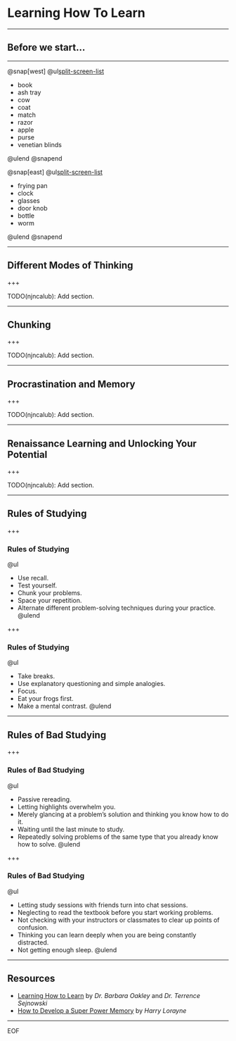 # Learning How To Learn

---

## Before we start...

---

@snap[west]
@ul[split-screen-list](false)

* book
* ash tray
* cow
* coat
* match
* razor
* apple
* purse
* venetian blinds

@ulend
@snapend

@snap[east]
@ul[split-screen-list](false)

* frying pan
* clock
* glasses
* door knob
* bottle
* worm

@ulend
@snapend

---

## Different Modes of Thinking

+++

TODO(njncalub): Add section.

---

## Chunking

+++

TODO(njncalub): Add section.

---

## Procrastination and Memory

+++

TODO(njncalub): Add section.

---

## Renaissance Learning and Unlocking Your Potential

+++

TODO(njncalub): Add section.

---

## Rules of Studying

+++

### Rules of Studying

@ul
- Use recall.
- Test yourself.
- Chunk your problems.
- Space your repetition.
- Alternate different problem-solving techniques during your practice.
@ulend

+++

### Rules of Studying

@ul
- Take breaks.
- Use explanatory questioning and simple analogies.
- Focus.
- Eat your frogs first.
- Make a mental contrast.
@ulend

---

## Rules of Bad Studying

+++

### Rules of Bad Studying

@ul
- Passive rereading.
- Letting highlights overwhelm you.
- Merely glancing at a problem’s solution and thinking you know how to do it.
- Waiting until the last minute to study.
- Repeatedly solving problems of the same type that you already know how to solve.
@ulend

+++

### Rules of Bad Studying

@ul
- Letting study sessions with friends turn into chat sessions.
- Neglecting to read the textbook before you start working problems.
- Not checking with your instructors or classmates to clear up points of confusion.
- Thinking you can learn deeply when you are being constantly distracted.
- Not getting enough sleep.
@ulend

---

## Resources

* [Learning How to Learn](https://www.coursera.org/learn/learning-how-to-learn) by *Dr. Barbara Oakley* and *Dr. Terrence Sejnowski*
* [How to Develop a Super Power Memory](https://www.amazon.com/How-Develop-Super-Power-Memory/dp/0811901815) by *Harry Lorayne*

---

EOF
